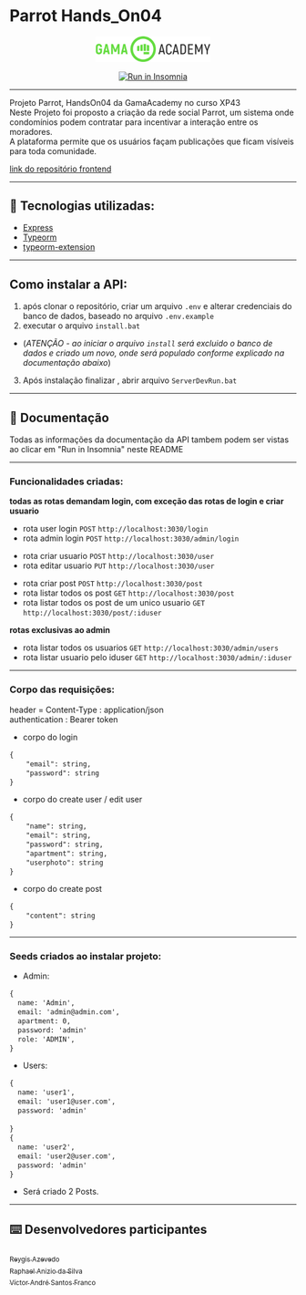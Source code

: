 # Parrot Hands_On04

<p align="center">
  <img src="./docs/logoGama.png" width="40%">
</p>
<p align="center">
<a href="https://insomnia.rest/run/?label=Parrot_API&uri=https%3A%2F%2Fraw.githubusercontent.com%2FReygis%2FApiParrot%2Fmain%2Fdocs%2FInsomnia_2022-09-08.json" target="_blank"><img src="https://insomnia.rest/images/run.svg" alt="Run in Insomnia"></a>
</p>


---
<p>
Projeto Parrot, HandsOn04 da GamaAcademy no curso XP43 <br>
Neste Projeto foi proposto a criação da rede social Parrot, um sistema onde condomínios podem contratar para incentivar a interação
entre os moradores. <br>
A plataforma permite que os usuários façam publicações que ficam visíveis para toda comunidade.
</p>

<a href="https://github.com/pedrogoncaalves/Social-Parrot-ReactRedux" target="_blank">link do repositório frontend</a>

---
## :memo: Tecnologias utilizadas: 

* <a href="https://expressjs.com/pt-br/">Express</a>
* <a href="https://typeorm.io/">Typeorm</a>
* <a href="https://github.com/tada5hi/typeorm-extension">typeorm-extension</a>


---
## Como instalar a API:

1. após clonar o repositório, criar um arquivo `.env` e alterar credenciais do banco de dados, baseado no arquivo `.env.example`
2. executar o arquivo `install.bat` 
 + (*ATENÇÃO - ao iniciar o arquivo `install` será excluido o banco de dados e criado um novo, onde será populado conforme explicado na documentação abaixo*) 
3. Após instalação finalizar , abrir arquivo `ServerDevRun.bat`

---
## :page_with_curl: Documentação

Todas as informações da documentação da API tambem podem ser vistas ao clicar em "Run in Insomnia" neste README    

---
### Funcionalidades criadas: 
**todas as rotas demandam login, com exceção das rotas de login e criar usuario**

- rota user login `POST` `http://localhost:3030/login`
- rota admin login `POST` `http://localhost:3030/admin/login`

* rota criar usuario `POST` `http://localhost:3030/user`
* rota editar usuario `PUT` `http://localhost:3030/user`

+ rota criar post  `POST` `http://localhost:3030/post`
+ rota listar todos os post  `GET` `http://localhost:3030/post`
+ rota listar todos os post de um unico usuario  `GET` `http://localhost:3030/post/:iduser`

**rotas exclusivas ao admin**
* rota listar todos os usuarios `GET` `http://localhost:3030/admin/users`
* rota listar usuario pelo iduser `GET` `http://localhost:3030/admin/:iduser`

---
### Corpo das requisições:
<p>
header = Content-Type : application/json<br>
authentication : Bearer token
</p>

* corpo do login 
```
{
	"email": string,
	"password": string
}
```
* corpo do create user / edit user 
```
{
	"name": string,
	"email": string,
	"password": string,
	"apartment": string,
	"userphoto": string
}
```  
* corpo do create post 
```
{
	"content": string
}
```

---
### Seeds criados ao instalar projeto:

* Admin:
```
{			
  name: 'Admin',
  email: 'admin@admin.com',
  apartment: 0,
  password: 'admin'
  role: 'ADMIN',
}
```

* Users:
```
{
  name: 'user1',
  email: 'user1@user.com',
  password: 'admin'

}
{
  name: 'user2',
  email: 'user2@user.com',
  password: 'admin'
}
```
* Será criado 2 Posts.
---
## :keyboard: Desenvolvedores participantes

[<sub>Reygis Azevedo</sub>](https://github.com/Reygis)  
[<sub>Raphael Anizio da Silva </sub>](https://github.com/raphaelaniziodasilva)  
[<sub>Víctor André Santos Franco</sub>](https://github.com/VictorF05)
